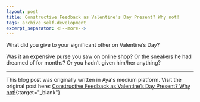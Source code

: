 ```yaml
---
layout: post
title: Constructive Feedback as Valentine’s Day Present? Why not!
tags: archive self-development
excerpt_separator: <!--more-->
---
```

What did you give to your significant other on Valentine’s Day?
<!--more-->
Was it an expensive purse you saw on online shop? Or the sneakers he had dreamed of for months? Or you hadn’t given him/her anything?

----------------

This blog post was originally written in Aya's medium platform. Visit the original post here: [Constructive Feedback as Valentine’s Day Present? Why not!](https://ayaaurora25.medium.com/constructive-feedback-as-valentines-day-present-why-not-8f1ce28bc672){:target="_blank"}
